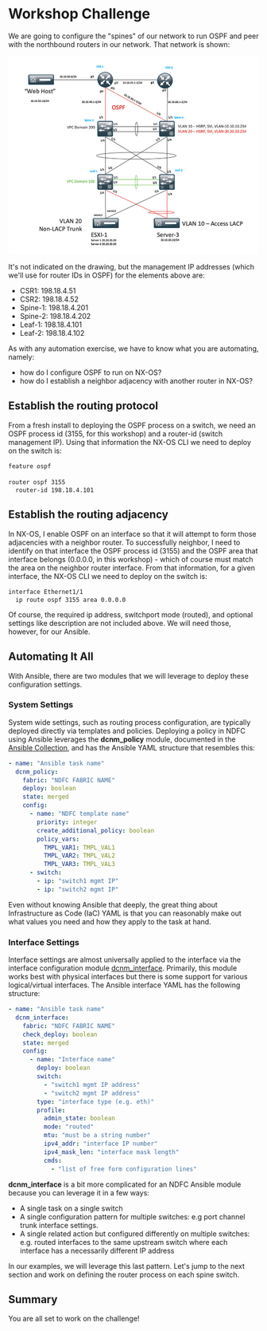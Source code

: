 # Workshop Challenge

We are going to configure the "spines" of our network to run OSPF and peer with the northbound routers in our network.  That network is shown:

![dCloud Network Drawing](./images/challenge/demo_topology.jpg)

It's not indicated on the drawing, but the management IP addresses (which we'll use for router IDs in OSPF) for the elements above are:

- CSR1: 198.18.4.51
- CSR2: 198.18.4.52
- Spine-1: 198.18.4.201
- Spine-2: 198.18.4.202
- Leaf-1: 198.18.4.101
- Leaf-2: 198.18.4.102

As with any automation exercise, we have to know what you are automating, namely:

- how do I configure OSPF to run on NX-OS?
- how do I establish a neighbor adjacency with another router in NX-OS?

## Establish the routing protocol

From a fresh install to deploying the OSPF process on a switch, we need an OSPF process id (3155, for this workshop) and a router-id (switch management IP).  Using that information the NX-OS CLI we need to deploy on the switch is:

```
feature ospf

router ospf 3155
  router-id 198.18.4.101

```

## Establish the routing adjacency

In NX-OS, I enable OSPF on an interface so that it will attempt to form those adjacencies with a neighbor router.  To successfully neighbor, I need to identify on that interface the OSPF process id (3155) and the OSPF area that interface belongs (0.0.0.0, in this workshop) - which of course must match the area on the neighbor router interface.  From that information, for a given interface, the NX-OS CLI we need to deploy on the switch is:

```
interface Ethernet1/1
  ip route ospf 3155 area 0.0.0.0
```

Of course, the required ip address, switchport mode (routed), and optional settings like description are not included above. We will need those, however, for our Ansible.

## Automating It All

With Ansible, there are two modules that we will leverage to deploy these configuration settings.

### System Settings

System wide settings, such as routing process configuration, are typically deployed directly via templates and policies. Deploying a policy in NDFC using Ansible leverages the **dcnm_policy** module, documented in the [Ansible Collection](https://github.com/CiscoDevNet/ansible-dcnm/blob/main/docs/cisco.dcnm.dcnm_policy_module.rst), and has the Ansible YAML structure that resembles this: 

```yaml
- name: "Ansible task name"
  dcnm_policy:
    fabric: "NDFC FABRIC NAME"
    deploy: boolean
    state: merged
    config:
      - name: "NDFC template name"
        priority: integer
        create_additional_policy: boolean
        policy_vars:
          TMPL_VAR1: TMPL_VAL1
          TMPL_VAR2: TMPL_VAL2
          TMPL_VAR3: TMPL_VAL3
      - switch:
        - ip: "switch1 mgmt IP"
        - ip: "switch2 mgmt IP"
```

Even without knowing Ansible that deeply, the great thing about Infrastructure as Code (IaC) YAML is that you can reasonably make out what values you need and how they apply to the task at hand.

### Interface Settings

Interface settings are almost universally applied to the interface via the interface configuration module [dcnm_interface](https://github.com/CiscoDevNet/ansible-dcnm/blob/main/docs/cisco.dcnm.dcnm_interface_module.rst). Primarily, this module works best with physical interfaces but there is some support for various logical/virtual interfaces.  The Ansible interface YAML has the following structure:

```yaml
- name: "Ansible task name"
  dcnm_interface:
    fabric: "NDFC FABRIC NAME"
    check_deploy: boolean
    state: merged
    config:
      - name: "Interface name"
        deploy: boolean
        switch:
          - "switch1 mgmt IP address"
          - "switch2 mgmt IP address"
        type: "interface type (e.g. eth)"
        profile:
          admin_state: boolean
          mode: "routed"
          mtu: "must be a string number"
          ipv4_addr: "interface IP number"
          ipv4_mask_len: "interface mask length"
          cmds:
            - "list of free form configuration lines"
```

**dcnm_interface** is a bit more complicated for an NDFC Ansible module because you can leverage it in a few ways:

- A single task on a single switch
- A single configuration pattern for multiple switches: e.g port channel trunk interface settings.
- A single related action but configured differently on multiple switches: e.g. routed interfaces to the same upstream switch where each interface has a necessarily different IP address

In our examples, we will leverage this last pattern. Let's jump to the next section and work on defining the router process on each spine switch.

## Summary

You are all set to work on the challenge!
